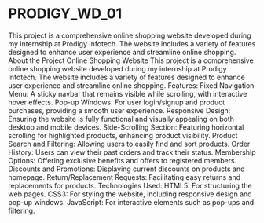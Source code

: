 # PRODIGY_WD_01
This project is a comprehensive online shopping website developed during my internship at Prodigy Infotech. The website includes a variety of features designed to enhance user experience and streamline online shopping.
About the Project
Online Shopping Website
This project is a comprehensive online shopping website developed during my internship at Prodigy Infotech. The website includes a variety of features designed to enhance user experience and streamline online shopping.
Features:
Fixed Navigation Menu: A sticky navbar that remains visible while scrolling, with interactive hover effects.
Pop-up Windows: For user login/signup and product purchases, providing a smooth user experience.
Responsive Design: Ensuring the website is fully functional and visually appealing on both desktop and mobile devices.
Side-Scrolling Section: Featuring horizontal scrolling for highlighted products, enhancing product visibility.
Product Search and Filtering: Allowing users to easily find and sort products.
Order History: Users can view their past orders and track their status.
Membership Options: Offering exclusive benefits and offers to registered members.
Discounts and Promotions: Displaying current discounts on products and homepage.
Return/Replacement Requests: Facilitating easy returns and replacements for products.
Technologies Used:
HTML5: For structuring the web pages.
CSS3: For styling the website, including responsive design and pop-up windows.
JavaScript: For interactive elements such as pop-ups and filtering.
